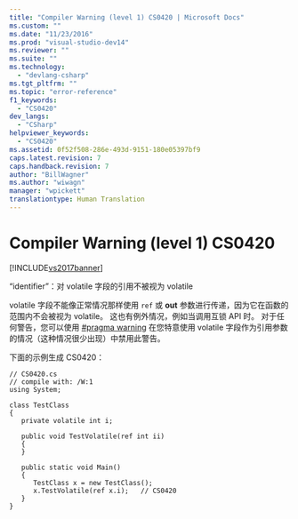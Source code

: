 ```yaml
---
title: "Compiler Warning (level 1) CS0420 | Microsoft Docs"
ms.custom: ""
ms.date: "11/23/2016"
ms.prod: "visual-studio-dev14"
ms.reviewer: ""
ms.suite: ""
ms.technology: 
  - "devlang-csharp"
ms.tgt_pltfrm: ""
ms.topic: "error-reference"
f1_keywords: 
  - "CS0420"
dev_langs: 
  - "CSharp"
helpviewer_keywords: 
  - "CS0420"
ms.assetid: 0f52f508-286e-493d-9151-180e05397bf9
caps.latest.revision: 7
caps.handback.revision: 7
author: "BillWagner"
ms.author: "wiwagn"
manager: "wpickett"
translationtype: Human Translation
---
```

# Compiler Warning (level 1) CS0420
[!INCLUDE[vs2017banner](../../../csharp/includes/vs2017banner.md)]

“identifier”：对 volatile 字段的引用不被视为 volatile  
  
 volatile 字段不能像正常情况那样使用 `ref` 或 **out** 参数进行传递，因为它在函数的范围内不会被视为 volatile。  这也有例外情况，例如当调用互锁 API 时。  对于任何警告，您可以使用 [\#pragma warning](../../../csharp/language-reference/preprocessor-directives/preprocessor-pragma-warning.md) 在您特意使用 volatile 字段作为引用参数的情况（这种情况很少出现）中禁用此警告。  
  
 下面的示例生成 CS0420：  
  
```  
// CS0420.cs  
// compile with: /W:1  
using System;  
  
class TestClass  
{  
   private volatile int i;  
  
   public void TestVolatile(ref int ii)  
   {  
   }  
  
   public static void Main()  
   {  
      TestClass x = new TestClass();  
      x.TestVolatile(ref x.i);   // CS0420   
   }  
}  
```